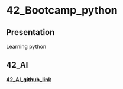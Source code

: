 # 42_Bootcamp_python

##	Presentation

Learning python

## 42_AI

[__42_AI_github_link__](https://github.com/42-AI)
